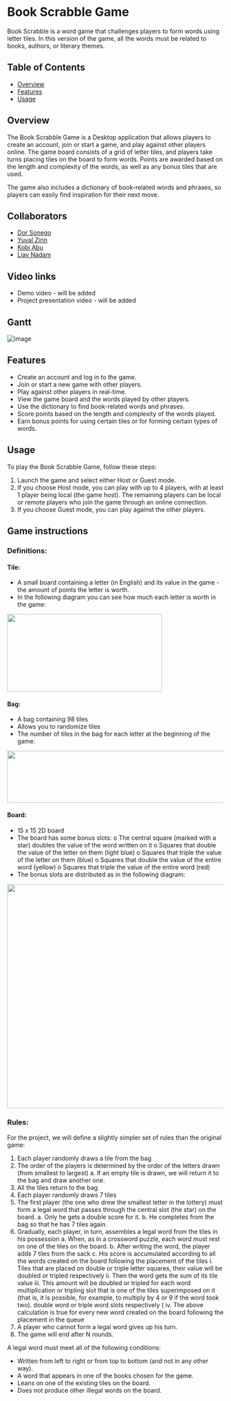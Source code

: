 # Book Scrabble Game

Book Scrabble is a word game that challenges players to form words using letter tiles.
In this version of the game, all the words must be related to books, authors, or literary themes.

## Table of Contents
- [Overview](Overview.md)
- [Features](Features.md)
- [Usage](Usage.md)

## Overview
The Book Scrabble Game is a Desktop application that allows players to create an
account, join or start a game, and play against other players online. The game board
consists of a grid of letter tiles, and players take turns placing tiles on the board to form
words. Points are awarded based on the length and complexity of the words, as well as any
bonus tiles that are used.

The game also includes a dictionary of book-related words and phrases, so players can
easily find inspiration for their next move.

## Collaborators
* [Dor Sonego](https://github.com/Dorsonego)
* [Yuval Zirin](https://github.com/Yuvalzirin)
* [Kobi Abu](https://github.com/Kobiabu)
* [Liav Nadam](https://github.com/Liavnadam)

## Video links
 * Demo video - will be added
 * Project presentation video - will be added

## Gantt
![image](https://user-images.githubusercontent.com/118439273/230920866-38d71903-4875-4e5c-8094-2b03d927cd58.png)


## Features
* Create an account and log in to the game.
* Join or start a new game with other players.
* Play against other players in real-time.
* View the game board and the words played by other players.
* Use the dictionary to find book-related words and phrases.
* Score points based on the length and complexity of the words played.
* Earn bonus points for using certain tiles or for forming certain types of words.


## Usage
To play the Book Scrabble Game, follow these steps:
1. Launch the game and select either Host or Guest mode.
2. If you choose Host mode, you can play with up to 4 players, with at least 1 player being local (the game host). The remaining players can be local or remote players who join the game through an online connection.
3. If you choose Guest mode, you can play against the other players.

## Game instructions

### Definitions:
#### Tile:
* A small board containing a letter (in English) and its value in the game - the amount of points the letter is worth.
* In the following diagram you can see how much each letter is worth in the game:
<img src="https://user-images.githubusercontent.com/118439273/229486188-1f5ab09f-8f78-4e12-b2d1-8aea60616c7c.png" width="360" height="180" />

#### Bag:
* A bag containing 98 tiles 
* Allows you to randomize tiles
* The number of tiles in the bag for each letter at the beginning of the game:
<img src="https://user-images.githubusercontent.com/118439273/229486334-5985074d-ffa1-4366-bc21-8acfd1d4445d.png" width="1080" height="120" />

#### Board:
* 15 x 15 2D board
* The board has some bonus slots:
o The central square (marked with a star) doubles the value of the word written on it
o Squares that double the value of the letter on them (light blue)
o Squares that triple the value of the letter on them (blue)
o Squares that double the value of the entire word (yellow)
o Squares that triple the value of the entire word (red)
* The bonus slots are distributed as in the following diagram:
<img src="https://user-images.githubusercontent.com/118439273/229484247-4854a0a0-7e4f-4f2d-9e87-60fadd52d077.png" width="520" height="520" />



### Rules:

For the project, we will define a slightly simpler set of rules than the original game:
1. Each player randomly draws a tile from the bag
2. The order of the players is determined by the order of the letters drawn (from smallest to largest)
a. If an empty tile is drawn, we will return it to the bag and draw another one.
3. All the tiles return to the bag
4. Each player randomly draws 7 tiles
5. The first player (the one who drew the smallest letter in the lottery) must form a legal word
that passes through the central slot (the star) on the board.
a. Only he gets a double score for it.
b. He completes from the bag so that he has 7 tiles again.
6. Gradually, each player, in turn, assembles a legal word from the tiles in his possession
a. When, as in a crossword puzzle, each word must rest on one of the tiles on the board.
b. After writing the word, the player adds 7 tiles from the sack
c. His score is accumulated according to all the words created on the board following the placement of the tiles
i. Tiles that are placed on double or triple letter squares, their value will be doubled or tripled respectively
ii. Then the word gets the sum of its tile value
iii. This amount will be doubled or tripled for each word multiplication or tripling slot that is one of the tiles
superimposed on it (that is, it is possible, for example, to multiply by 4 or 9 if the word took two).
double word or triple word slots respectively (
iv. The above calculation is true for every new word created on the board following the placement in the queue
7. A player who cannot form a legal word gives up his turn.
8. The game will end after N rounds.

A legal word must meet all of the following conditions:
* Written from left to right or from top to bottom (and not in any other way).
* A word that appears in one of the books chosen for the game.
* Leans on one of the existing tiles on the board.
* Does not produce other illegal words on the board.


